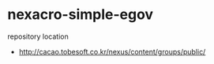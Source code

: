 # nexacro-simple-egov

repository location 
 - http://cacao.tobesoft.co.kr/nexus/content/groups/public/
